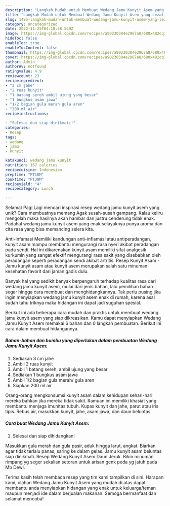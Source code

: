 ```yaml
---
description: "Langkah Mudah untuk Membuat Wedang Jamu Kunyit Asem yang Lezat, Lezat"
title: "Langkah Mudah untuk Membuat Wedang Jamu Kunyit Asem yang Lezat, Lezat"
slug: 1485-langkah-mudah-untuk-membuat-wedang-jamu-kunyit-asem-yang-lezat-lezat
category: Uncategorized
date: 2022-11-25T04:10:58.569Z
image: https://img-global.cpcdn.com/recipes/a90230384e2967a8/680x482cq70/wedang-jamu-kunyit-asem-foto-resep-utama.jpg
hideToc: false
enableToc: true
enableTocContent: false
thumbnail: https://img-global.cpcdn.com/recipes/a90230384e2967a8/680x482cq70/wedang-jamu-kunyit-asem-foto-resep-utama.jpg
cover: https://img-global.cpcdn.com/recipes/a90230384e2967a8/680x482cq70/wedang-jamu-kunyit-asem-foto-resep-utama.jpg
author: Admin
authorAv: notfound
ratingvalue: 4.9
reviewcount: 23
recipeingredient:
- "3 cm jahe"
- "2 ruas kunyit"
- "1 batang sereh ambil ujung yang besar"
- "1 bungkus asam jawa"
- "1/2 bagian gula merah gula aren"
- "200 ml air"
recipeinstructions:

- "Selesai dan siap dinikmati!"
categories:
- Resep
tags:
- wedang
- jamu
- kunyit

katakunci: wedang jamu kunyit 
nutrition: 167 calories
recipecuisine: Indonesian
preptime: "PT10M"
cooktime: "PT39M"
recipeyield: "4"
recipecategory: Lunch

---
```



Selamat Pagi Lagi mencari inspirasi resep wedang jamu kunyit asem yang unik? Cara membuatnya memang Agak susah-susah gampang. Kalau keliru mengolah maka hasilnya akan hambar dan justru cenderung tidak enak. Padahal wedang jamu kunyit asem yang enak selayaknya punya aroma dan cita rasa yang bisa memancing selera kita.


Anti-infamasi Memiliki kandungan anti-inflamasi atau antiperadangan, kunyit asam mampu membantu mengurangi rasa nyeri akibat peradangan pada sendi. Hal ini dikarenakan kunyit asam memiliki sifat analgesik kurkumin yang sangat efektif mengurangi rasa sakit yang disebabkan oleh peradangan seperti peradangan sendi akibat artritis. Resep Kunyit Asam - Jamu kunyit asam atau kunyit asem merupakan salah satu minuman kesehatan favorit dari jaman gadis dulu.

Banyak hal yang sedikit banyak berpengaruh terhadap kualitas rasa dari wedang jamu kunyit asem, mulai dari jenis bahan, lalu pemilihan bahan segar hingga cara membuat dan menghidangkannya. Tak perlu pusing jika ingin menyiapkan wedang jamu kunyit asem enak di rumah, karena asal sudah tahu triknya maka hidangan ini dapat jadi suguhan spesial.


Berikut ini ada beberapa cara mudah dan praktis untuk membuat wedang jamu kunyit asem yang siap dikreasikan. Kamu dapat menyiapkan Wedang Jamu Kunyit Asem memakai 6 bahan dan 0 langkah pembuatan. Berikut ini cara dalam membuat hidangannya.

<!--inarticleads1-->

##### Bahan-bahan dan bumbu yang diperlukan dalam pembuatan Wedang Jamu Kunyit Asem:

1. Sediakan 3 cm jahe
1. Ambil 2 ruas kunyit
1. Ambil 1 batang sereh, ambil ujung yang besar
1. Sediakan 1 bungkus asam jawa
1. Ambil 1/2 bagian gula merah/ gula aren
1. Siapkan 200 ml air


Orang-orang mengkonsumsi kunyit asam dalam kehidupan sehari-hari mereka bahkan jika mereka tidak sakit. Ramuan ini memiliki khasiat yang membantu menjaga imunitas tubuh. Kupas kunyit dan jahe, parut atau iris tipis. Rebus air, masukkan kunyit, jahe, asam jawa, dan daun beluntas. 

<!--inarticleads2-->

##### Cara buat Wedang Jamu Kunyit Asem:


1. Selesai dan siap dihidangkan!

Masukkan gula merah dan gula pasir, aduk hingga larut, angkat. Biarkan agar tidak terlalu panas, saring ke dalam gelas. Jamu kunyit asam beluntas siap dinikmati. Resep Wedang Kunyit Asem Daun Jeruk. Bikin minuman rimpang yg seger sekalian setoran untuk arisan genk peda yg jatuh pada Mb Dewi. 

Terima kasih telah membaca resep yang tim kami tampilkan di sini. Harapan kami, olahan Wedang Jamu Kunyit Asem yang mudah di atas dapat membantu anda menyiapkan hidangan yang enak untuk keluarga/teman maupun menjadi ide dalam berjualan makanan. Semoga bermanfaat dan selamat mencoba!
